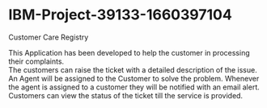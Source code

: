 # IBM-Project-39133-1660397104
Customer Care Registry


This Application has been developed to help the customer in processing their complaints.  
The customers can raise the ticket with a detailed description of the issue.  
An Agent will be assigned to the Customer to solve the problem.  Whenever the agent is assigned to a customer they will be notified with an email alert.  
Customers can view the status of the ticket till the service is provided.



